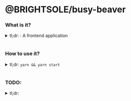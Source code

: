 # @BRIGHTSOLE/busy-beaver

### What is it?
<details>
  <summary>
    tl;dr: <TODO>: A frontend application
  </summary>
  <br />

  A brand new frontend project!

  It's ready for you to add some functionality, and gh-pages publish it!

</details>
<br/>

### How to use it?
<details>
  <summary>
    tl;dr: <code>yarn && yarn start</code>
  </summary>
  <br />

  It's ready to roll *right now*

  The crazy huge blob that instantiates and pushes it straight to GH-Pages in a working format:
  ```sh
  yarn && yarn build && git init && git add . && git remote add origin $YOUR_REPO && git commit -m ':sparkles: init commit!' && git push --set-upstream origin master
  ```

  You might want to change the favicon, it's easy to do. I used [faviconit](http://faviconit.com/en). It's a pretty no-frills quick solution.

  Also, in the build step, the url of the repo is used to make GH-Pages work properly. The following line is where the magic happens:

  ```json
  parcel build index.html --public-url https://one19.github.io/busy-beaver/
  ```

  If you're using a custom domain, this is overkill. You could simply do `parcel build index.html` and that should work just fine!


  #### Some of the scripts, and what they do

  | Command | Description |
  | :---------------: | :---------------: |
  | `yarn start` | starts a hot reload server running the app |
  | `yarn build` | builds a set of production assets into `./docs` |
  | `yarn test` | runs through the tests |
  | `yarn coverage` | runs through the tests, outputting coverage into `./coverage` |
  | `yarn lint` | lints the project, trying to fix any issues automatically |
  | `yarn storybooks` | starts up a storybook server |


  #### More details:

  `yarn build` doesn't remove the CNAME file that `gh-pages` puts into the docs directory, if you choose to deploy things using the `master/docs` deployment route on GH.

  There's a pre-commit hook that builds production assets on every commit. It might be worthwhile to disable this if you care about your git history being clean. **I really really don't** *however*, so I left it as the default action. `prepush` doesn't push new compiled assets, so you have to run it twice, and that sucks. If you ever want to get moving **fast** leave it in. 
  
  If someday you want to clean all that out and use something *not* **incredibly shoestring** like `precommit` compiling the assets, it's stupendously easy to clean your git history and keep rolling like you were never in the ghetto at all.


  ### PACKAGE EXPLANATIONS:
  - `ava` requires `@babel/register`
  - `localforage`/`chroma-js`/`nanoid` are all high-quality utility deps that are good for getting up to speed fast
  - `a-plus-forms`/`a-plus-forms-json-validator` are both used for forms & are of similar quality
  - `husky` should never be upgraded beyond 1. It disables the fun tricks used to pre/post build & more


</details>
<br/>

### TODO:
<details>
<summary>tl;dr: </TODO></summary>
<br />

  1. <TODO>

</details>
<br/>